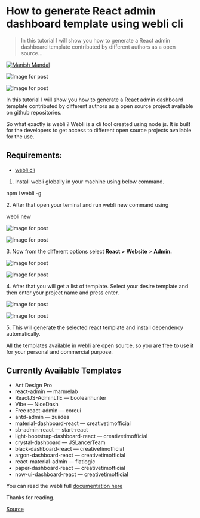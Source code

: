 # How to generate React admin dashboard template using webli cli

> In this tutorial I will show you how to generate a React admin dashboard template contributed by different authors as a open source…

[![Manish Mandal](https://miro.medium.com/fit/c/96/96/1*WBGdTZqO937yQmL7PY69Tw.jpeg)](https://manntrix.medium.com/?source=post_page-----34bc21f4266e--------------------------------)

![Image for post](https://miro.medium.com/max/60/1*BKTobSQb5Js5ti_kWEXB8w.jpeg?q=20)

![Image for post](https://miro.medium.com/max/1760/1*BKTobSQb5Js5ti_kWEXB8w.jpeg)

In this tutorial I will show you how to generate a React admin dashboard template contributed by different authors as a open source project available on github repositories.

So what exactly is webli ? Webli is a cli tool created using node js. It is built for the developers to get access to different open source projects available for the use.

**Requirements:**
-----------------

*   [webli cli](https://www.npmjs.com/package/webli)

1.  Install webli globally in your machine using below command.

npm i webli -g

2\. After that open your teminal and run webli new command using

webli new

![Image for post](https://miro.medium.com/freeze/max/60/1*-bufFs3Er8yrECqUUFaXoA.gif?q=20)

![Image for post](https://miro.medium.com/max/1200/1*-bufFs3Er8yrECqUUFaXoA.gif)

3\. Now from the different options select **React >** **Website** > **Admin.**

![Image for post](https://miro.medium.com/freeze/max/60/1*4eO4Du7Ue7TvymL9Udx9PA.gif?q=20)

![Image for post](https://miro.medium.com/max/1200/1*4eO4Du7Ue7TvymL9Udx9PA.gif)

4\. After that you will get a list of template. Select your desire template and then enter your project name and press enter.

![Image for post](https://miro.medium.com/freeze/max/60/1*ELPi2FbEjs3ZBNtPz-uSTg.gif?q=20)

![Image for post](https://miro.medium.com/max/1200/1*ELPi2FbEjs3ZBNtPz-uSTg.gif)

5\. This will generate the selected react template and install dependency automatically.

All the templates available in webli are open source, so you are free to use it for your personal and commercial purpose.

Currently Available Templates
-----------------------------

*   Ant Design Pro
*   react-admin — marmelab
*   ReactJS-AdminLTE — booleanhunter
*   Vibe — NiceDash
*   Free react-admin — coreui
*   antd-admin — zuiidea
*   material-dashboard-react — creativetimofficial
*   sb-admin-react — start-react
*   light-bootstrap-dashboard-react — creativetimofficial
*   crystal-dashboard — JSLancerTeam
*   black-dashboard-react — creativetimofficial
*   argon-dashboard-react — creativetimofficial
*   react-material-admin — flatlogic
*   paper-dashboard-react — creativetimofficial
*   now-ui-dashboard-react — creativetimofficial

You can read the webli full [documentation here](https://manntrix.github.io/webli)

Thanks for reading.


[Source](https://medium.com/how-to-react/how-to-generate-react-admin-dashboard-template-using-webli-cli-34bc21f4266e)